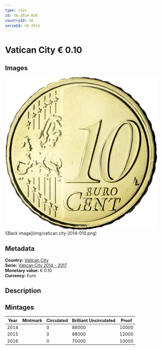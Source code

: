 ```yaml
---
type: coin
id: VA-2014-010
countryId: VA
serieId: VA-2014
---
```


# Vatican City € 0.10

## Images

![Front image](../../../img/common-2007-010.png) ![Back image](img/vatican city-2014-010.png)

## Metadata

**Country:** [Vatican City](../index.md)\
**Serie:** [Vatican City 2014 - 2017](index.md)\
**Monetary value:** € 0.10\
**Currency:** Euro

## Description


## Mintages

| Year | Mintmark | Circulated | Brilliant Uncirculated | Proof |
| ---- | -------- | ---------- | ---------------------- | ----- |
| 2014 |  | 0| 88000 | 10000 |
| 2015 |  | 0| 88000 | 12000 |
| 2016 |  | 0| 70000 | 10000 |

